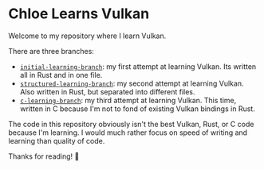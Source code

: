 # Chloe Learns Vulkan

Welcome to my repository where I learn Vulkan.

There are three branches:
- [`initial-learning-branch`](https://github.com/LocalGoddess/learning-vulkan/tree/initial-learning-branch): my first attempt at learning Vulkan. Its written all in Rust and in one file.
- [`structured-learning-branch`](https://github.com/LocalGoddess/learning-vulkan/tree/structured-learning-branch): my second attempt at learning Vulkan. Also written in Rust, but separated into different files.
- [`c-learning-branch`](https://github.com/LocalGoddess/learning-vulkan/tree/c-learning-branch): my third attempt at learning Vulkan. This time, written in C because I'm not to fond of existing Vulkan bindings in Rust.

The code in this repository obviously isn't the best Vulkan, Rust, or C code because I'm learning. I would much rather focus on speed of writing and learning than quality of code.

Thanks for reading! 💜
